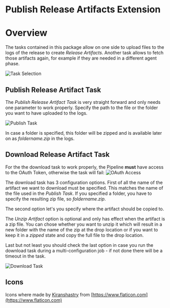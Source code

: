 # Publish Release Artifacts Extension

# Overview
The tasks contained in this package allow on one side to upload files to the logs of the release to create _Release Artifacts_.
Another task allows to fetch those artifacts again, for example if they are needed in a different agent phase.

![Task Selection](https://raw.githubusercontent.com/huserben/PublishReleaseArtifactsExtension/master/images/task_selection.png)

## Publish Release Artifact Task
The _Publish Release Artifact Task_ is very straight forward and only needs one parameter to work properly.
Specify the path to the file or the folder you want to have uploaded to the logs.

![Publish Task](https://raw.githubusercontent.com/huserben/PublishReleaseArtifactsExtension/master/images/PublishTask_Detailed.png)

In case a folder is specified, this folder will be zipped and is available later on as _foldername.zip_ in the logs.

## Download Release Artifact Task
For the the download task to work properly, the Pipeline **must** have access to the OAuth Token, otherwise the task will fail:
![OAuth Access](https://raw.githubusercontent.com/huserben/PublishReleaseArtifactsExtension/master/images/Pipeline_OAuth_Access.png)

The download task has 3 configuration options.
First of all the name of the artifact we want to download must be specified. This matches the name of the file used in the _Publish Task_. If you specified a folder, you have to specify the resulting zip file, so _foldername.zip_.

The second option let's you specify where the artifact should be copied to.

The *Unzip Artifact* option is optional and only has effect when the artifact is a zip file. You can chose whether you want to unzip it which will result in a new folder with the name of the zip at the drop location or if you want to keep it in a _zipped_ state and copy the full file to the drop location.

Last but not least you should check the last option in case you run the download task during a multi-configuration job - if not done there will be a timeout in the task.

![Download Task](https://raw.githubusercontent.com/huserben/PublishReleaseArtifactsExtension/master/images/DownloadTask_Detailed.png)

## Icons
Icons where made by [Kiranshastry](https://www.flaticon.com/authors/kiranshastry) from [https://www.flaticon.com](https://www.flaticon.com)
